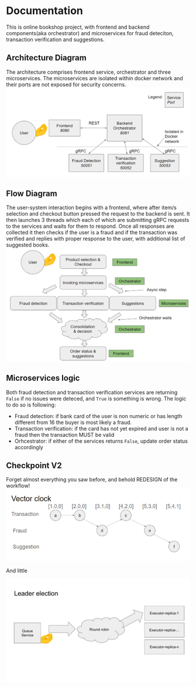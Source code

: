 # Documentation
This is online bookshop project, with frontend and backend components(aka orchestrator) and microservices for fraud deteciton, transaction verification and suggestions.
## Architecture Diagram
The architecture comprises frontend service, orchestrator and three microservices. The microservices are isolated within docker network and their ports are not exposed for security concerns.
![img1](imgs/scr1.png)
## Flow Diagram
The user-system interaction begins with a frontend, where after item/s selection and checkout button pressed the request to the backend is sent. It then launches 3 threads which each of which are submitting gRPC requests to the services and waits for them to respond. Once all responses are collected it then checks if the user is a fraud and if the transaction was verified and replies with proper response to the user, with additional list of suggested books.
![img2](imgs/scr2.png)
## Microservices logic
Both fraud detection and transaction verification services are returning `False` if no issues were deteced, and `True` is something is wrong. The logic to do so is following:
* Fraud detection: if bank card of the user is non numeric or has length different from 16 the buyer is most likely a fraud.
* Transaction verification: if the card has not yet expired and user is not a fraud then the transaction MUST be valid
* Orhcestrator: if either of the services returns `False`, update order status accordingly
## Checkpoint V2

Forget almost everything you saw before, and behold REDESIGN of the workflow!
![img3](imgs/src3.png)

And little 

![img4](imgs/src4.gif)
